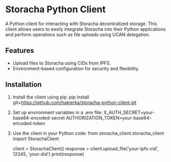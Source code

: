 # Storacha Python Client

A Python client for interacting with Storacha decentralized storage. This client allows users to easily integrate Storacha into their Python applications and perform operations such as file uploads using UCAN delegation.

## Features
- Upload files to Storacha using CIDs from IPFS.
- Environment-based configuration for security and flexibility.

## Installation

1. Install the client using pip:
    pip install git+https://github.com/hakierka/storacha-python-client.git
2. Set up environment variables in a .env file:
    X_AUTH_SECRET=your-base64-encoded-secret
    AUTHORIZATION_TOKEN=your-base64-encoded-token
3. Use the client in your Python code:
    from storacha_client.storacha_client import StorachaClient

    client = StorachaClient()
    response = client.upload_file('your-ipfs-cid', 12345, 'your-did')
    print(response)
